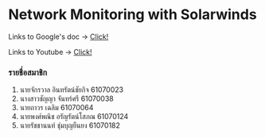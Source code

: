 # Network Monitoring with Solarwinds

Links to Google's doc -> [Click!](https://docs.google.com/document/d/1GIhQn8uVWBO-Jf1iWlZbaSrn7rp2wp0cye7_nBwxXHM/edit?fbclid=IwAR3NScEIx41oGAgH_aYY0PDbOpX8HYnUj7b4P_n0DsWi1eYSnSmZqvFiQr4)

Links to Youtube -> [Click!]()

### รายชื่อสมาชิก
1. นายจักรวาล อินทรัตน์ชัยกิจ 61070023
2. นางสาวชัญญา จันทร์ศรี 61070038
3. นายถาวร เฉลิม 61070064
4. นายพงศ์พณิช อรัญรัตน์โสภณ 61070124
5. นายรัชชานนท์ ชุ่มบุญยืนยง 61070182
